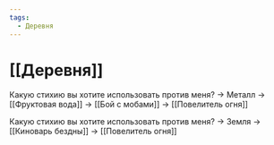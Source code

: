 ```yaml
---
tags:
  - Деревня
---
```

# [[Деревня]]
Какую стихию вы хотите использовать против меня? -> Металл -> [[Фруктовая вода]] -> [[Бой с мобами]] -> [[Повелитель огня]]

Какую стихию вы хотите использовать против меня? -> Земля -> [[Киноварь бездны]] -> [[Повелитель огня]]